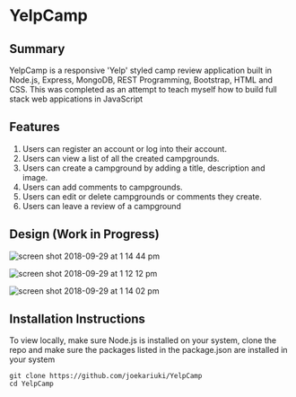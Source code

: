 # YelpCamp
 
## Summary
YelpCamp is a responsive 'Yelp' styled camp review application built in Node.js, Express, MongoDB, REST Programming, Bootstrap, HTML and CSS. This was completed as an attempt to teach myself how to build full stack web appications in JavaScript


## Features
1. Users can register an account or log into their account.
2. Users can view a list of all the created campgrounds.
2. Users can create a campground by adding a title, description and image.
3. Users can add comments to campgrounds.
4. Users can edit or delete campgrounds or comments they create.
5. Users can leave a review of a campground

## Design (Work in Progress)
![screen shot 2018-09-29 at 1 14 44 pm](https://user-images.githubusercontent.com/19616063/46248772-c71b8300-c3eb-11e8-9013-1c478bb8ee5d.png)

![screen shot 2018-09-29 at 1 12 12 pm](https://user-images.githubusercontent.com/19616063/46248775-e0243400-c3eb-11e8-9490-38ddf33cde21.png)

![screen shot 2018-09-29 at 1 14 02 pm](https://user-images.githubusercontent.com/19616063/46248781-f3370400-c3eb-11e8-8858-6fc5a3cb001e.png)

## Installation Instructions
To view locally, make sure Node.js is installed on your system, clone the repo and make sure the packages listed in the package.json are installed in your system

```
git clone https://github.com/joekariuki/YelpCamp
cd YelpCamp

```


